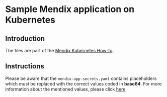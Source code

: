 # Sample Mendix application on Kubernetes

## Introduction

The files are part of the [Mendix Kubernetes How-to]().

## Instructions

Please be aware that the ```mendix-app-secrets.yaml``` contains placeholders which must be replaced with the correct values coded in **base64**. For more information about the mentioned values, please click [here](https://github.com/mendix/cf-mendix-buildpack).